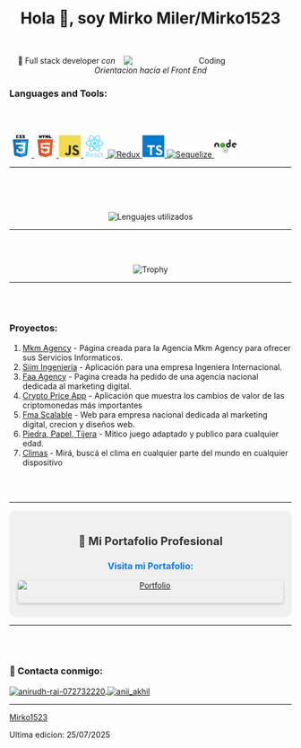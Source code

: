 <h1 align="center">Hola 👋, soy Mirko Miler/Mirko1523</h1>

<p align="center">
  <a href="https://twitter.com/" target="_blank">
    <img src="https://img.shields.io/twitter/follow/?logo=twitter&style=for-the-badge" alt="" />
  </a>
</p>

<p align="center">
  <img src="https://i.pinimg.com/originals/81/17/8b/81178b47a8598f0c81c4799f2cdd4057.gif" alt="Coding" width="300" align="right">
  🌱 Full stack developer <i>con Orientacion hacia el Front End</i>
</p>

<h3 align="left">Languages and Tools:</h3>
<br><br>
<p align="left">
    <a href="https://www.w3schools.com/css/" target="_blank" rel="noreferrer">
        <img src="https://raw.githubusercontent.com/devicons/devicon/master/icons/css3/css3-original-wordmark.svg" alt="css3" width="40" height="40"/>
    </a>
    <a href="https://www.w3.org/html/" target="_blank" rel="noreferrer">
        <img src="https://raw.githubusercontent.com/devicons/devicon/master/icons/html5/html5-original-wordmark.svg" alt="html5" width="40" height="40"/>
    </a>
    <a href="https://developer.mozilla.org/en-US/docs/Web/JavaScript" target="_blank" rel="noreferrer">
        <img src="https://raw.githubusercontent.com/devicons/devicon/master/icons/javascript/javascript-original.svg" alt="javascript" width="40" height="40"/>
    </a>
    <a href="https://reactjs.org/" target="_blank" rel="noreferrer">
        <img src="https://raw.githubusercontent.com/devicons/devicon/master/icons/react/react-original-wordmark.svg" alt="react" width="40" height="40"/>
    </a>
    <a href="https://redux.js.org/" target="_blank" rel="noreferrer">
        <img src="https://redux.js.org/img/redux.svg" alt="Redux" width="40" height="40"/>
    </a>
    <a href="https://www.typescriptlang.org/" target="_blank" rel="noreferrer">
        <img src="https://raw.githubusercontent.com/devicons/devicon/master/icons/typescript/typescript-original.svg" alt="TypeScript" width="40" height="40"/>
    </a>
    <a href="https://avatars.githubusercontent.com/u/3591786?s=280&v=4" target="_blank" rel="noreferrer">
        <img src="https://avatars.githubusercontent.com/u/3591786?s=280&v=4" alt="Sequelize" width="40" height="40"/>
    </a>
    <a href="https://nodejs.org/" target="_blank" rel="noreferrer">
        <img src="https://raw.githubusercontent.com/devicons/devicon/master/icons/nodejs/nodejs-original-wordmark.svg" alt="Node.js" width="40" height="40"/>
    </a>

</p>
<hr width="100%">
<br><br><br>

<p align="center">
    <img src="https://github-readme-stats.vercel.app/api/top-langs/?username=Mirko1523&layout=compact" alt="Lenguajes utilizados" />
</p>

<hr width="100%">
<br>

<p align="center">
    <br>
    <img src="https://github-profile-trophy.vercel.app/?username=Mirko1523&column=7" alt="Trophy" />
    <br>
</p>
<hr width="100%">
<br><br>
<h3 align="left">Proyectos:</h3>
<ol>
<!--     <li><a href="https://tazkorg.netlify.app">Tazk</a> - Anota y organiza tus tareas en cualquier parte del mundo.</li> -->
    <li><a href="https://mkmagencyforall.netlify.app/">Mkm Agency</a> - Página creada para la Agencia Mkm Agency para ofrecer sus Servicios Informaticos.</li>
    <li><a href="https://siimingenieria.com/">Siim Ingenieria</a> - Aplicación para una empresa Ingeniera Internacional.</li>
    <li><a href="https://faascalablesp.netlify.app/">Faa Agency</a> - Pagina creada ha pedido de una agencia nacional dedicada al marketing digital.</li>
    <li><a href="https://criptoprice24hours.netlify.app/">Crypto Price App</a> - Aplicación que muestra los cambios de valor de las criptomonedas más importantes</li>
    <li><a href="https://fmascalable.netlify.app/">Fma Scalable</a> - Web para empresa nacional dedicada al marketing digital, crecion y diseños web.</li>
    <li><a href="https://piedra-papel-tijeras-thegame.netlify.app/">Piedra, Papel, Tijera</a> - Mitico juego adaptado y publico para cualquier edad.</li>
    <li><a href="https://checkweatherall.netlify.app/">Climas</a> - Mirá, buscá el clima en cualquier parte del mundo en cualquier dispositivo</li>
</ol>
<br><br>
<hr width="100%">
<div style="background-color: #f0f0f0; padding: 15px; border-radius: 10px; text-align: center;">
  <h3 style="font-size: 20px; color: #333333;">📁 Mi Portafolio Profesional</h3>
  <a href="https://portafoliomilermirko.netlify.app/" target="_blank" style="text-decoration: none; color: #007bff; font-weight: bold;">
    <h3 style="font-size: 16px; color: #007bff;">Visita mi Portafolio:</h3>
    <a href="https://portafoliomirkomiler.netlify.app/" target="_blank">
      <img src="https://cdn-icons-png.freepik.com/512/4453/4453220.png" alt="Portfolio" height="40" style="display: block; margin: 10px auto; border-radius: 5px; box-shadow: 0px 2px 5px rgba(0, 0, 0, 0.2);" />
    </a>
  </a>
</div>







<hr width="100%">

<br><br>
<h3 align="left"> 🤝 Contacta conmigo:</h3>

<p align="left">
  <a href="https://www.linkedin.com/in/mirko-miler-290bb3295/" target="_blank">
    <img align="center" src="https://raw.githubusercontent.com/rahuldkjain/github-profile-readme-generator/master/src/images/icons/Social/linked-in-alt.svg" alt="anirudh-rai-072732220" height="30" width="40" />
  </a>
  <a href="https://www.instagram.com/mirko.miler/" target="_blank">
    <img align="center" src="https://raw.githubusercontent.com/rahuldkjain/github-profile-readme-generator/master/src/images/icons/Social/instagram.svg" alt="anii_akhil" height="30" width="40" />
  </a>
</p>

------

[Mirko1523](https://github.com/Mirko1523)

Ultima edicion: 25/07/2025




